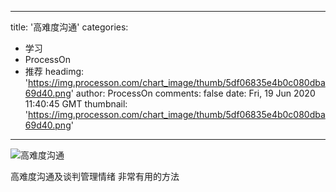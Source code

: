 
---
title: '高难度沟通'
categories: 
 - 学习
 - ProcessOn
 - 推荐
headimg: 'https://img.processon.com/chart_image/thumb/5df06835e4b0c080dba69d40.png'
author: ProcessOn
comments: false
date: Fri, 19 Jun 2020 11:40:45 GMT
thumbnail: 'https://img.processon.com/chart_image/thumb/5df06835e4b0c080dba69d40.png'
---

<div>   
<img class="thumb" alt="高难度沟通" src="https://img.processon.com/chart_image/thumb/5df06835e4b0c080dba69d40.png" referrerpolicy="no-referrer">
<p>高难度沟通及谈判管理情绪 非常有用的方法</p>  
</div>
            